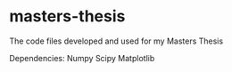 # masters-thesis
The code files developed and used for my Masters Thesis

Dependencies:
Numpy
Scipy
Matplotlib
